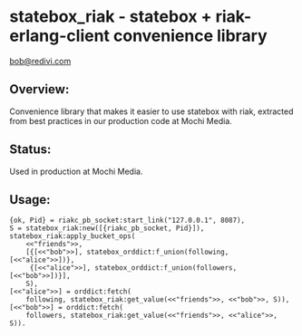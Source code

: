 statebox_riak - statebox + riak-erlang-client convenience library
=================================================================

<bob@redivi.com>

Overview:
---------

Convenience library that makes it easier to use statebox with riak,
extracted from best practices in our production code at Mochi Media.

Status:
-------

Used in production at Mochi Media.

Usage:
------

    {ok, Pid} = riakc_pb_socket:start_link("127.0.0.1", 8087),
    S = statebox_riak:new([{riakc_pb_socket, Pid}]),
    statebox_riak:apply_bucket_ops(
        <<"friends">>,
        [{[<<"bob">>], statebox_orddict:f_union(following, [<<"alice">>])},
         {[<<"alice">>], statebox_orddict:f_union(followers, [<<"bob">>])}],
        S),
    [<<"alice">>] = orddict:fetch(
        following, statebox_riak:get_value(<<"friends">>, <<"bob">>, S)),
    [<<"bob">>] = orddict:fetch(
        followers, statebox_riak:get_value(<<"friends">>, <<"alice">>, S)).
